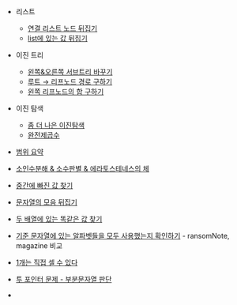 - 리스트 
  - [연결 리스트 노드 뒤집기](/CodingTest/11LeetCode문제/Easy/3Group/206.ReverseList.md) 
  - [list에 있는 값 뒤집기](/CodingTest/11LeetCode문제/Easy/3Group/234.PalindromeList.md)
- 이진 트리 
  - [왼쪽&오른쪽 서브트리 바꾸기](/CodingTest/11LeetCode문제/Easy/3Group/226.BT좌우반전.md)
  - [루트 → 리프노드 경로 구하기](/CodingTest/11LeetCode문제/Easy/3Group/257.BTPath.md) 
  - [왼쪽 리프노드의 합 구하기](/CodingTest/11LeetCode문제/Easy/3Group/404.Sum왼쪽리프.md)

- 이진 탐색 
  - [좀 더 나은 이진탐색](/CodingTest/11LeetCode문제/Easy/3Group/276.FirstBad.md)
  - [완전제곱수](/CodingTest/11LeetCode문제/Easy/3Group/367.완전제곱수.md)

- [범위 요약](/CodingTest/11LeetCode문제/Easy/3Group/228.SummaryRanges.md)
- [소인수분해 & 소수판별 & 에라토스테네스의 체](/CodingTest/11LeetCode문제/Easy/3Group/263.UglyNumber.md)
- [중간에 빠진 값 찾기](/CodingTest/11LeetCode문제/Easy/3Group/268.MissingNumber.md)
- [문자열의 모음 뒤집기](/CodingTest/11LeetCode문제/Easy/3Group/345.Reverse모음.md)
- [두 배열에 있는 똑같은 값 찾기](/CodingTest/11LeetCode문제/Easy/3Group/349+350.InterSection.md)
- [기준 문자열에 있는 알파벳들을 모두 사용했는지 확인하기](/CodingTest/11LeetCode문제/Easy/3Group/383.RansomNote.md) - ransomNote, magazine 비교
- [1개는 직접 셀 수 있다](/CodingTest/11LeetCode문제/Easy/3Group/387.FirstUnique.md)
- [투 포인터 문제 - 부분문자열 판단](/CodingTest/11LeetCode문제/Easy/3Group/392.부분문자열.md)
- 
